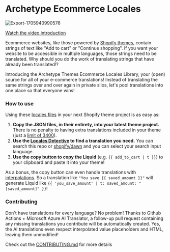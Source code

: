 # Archetype Ecommerce Locales

![Export-1705940990576](https://github.com/archetype-themes/locales/assets/4837696/4ad28bdd-6ea9-4a88-8ec8-18733a8b1486)

[Watch the video introduction](https://youtu.be/Q4Nx2KgUd0s)

Ecommerce websites, like those powered by [Shopify themes](https://shopify.dev/docs/themes), contain strings of text like "Add to cart" or "Continue shopping". If you want your website to be accessible in multiple languages, those strings need to be translated. Why should you do the work of translating strings that have already been translated!?

Introducing the Archetype Themes Ecommerce Locales Library, your (open) source for all of your e-commerce translations! Instead of translating the same strings over and over again in private silos, let's pool translations into one place so that everyone wins!

### How to use

Using these [locales files](https://shopify.dev/docs/themes/architecture/locales) in your next Shopify theme project is as easy as:

1. **Copy the JSON files, in their entirety, into your latest theme project.** There is no penalty to having extra translations included in your theme (just a [limit of 3400](https://shopify.dev/docs/themes/architecture/locales#requirements-and-limitations)).
2. **Use the [Locales Detective](https://archetype-themes.github.io/locales/) to find a translation you need.** You can search this repo or [shopify/dawn](https://github.com/Shopify/dawn) and you can select your search input language.
3. **Use the copy button to copy the Liquid** (e.g. `{{ add_to_cart | t }}`) to your clipboard and paste it into your theme!

As a bonus, the copy button can even handle translations with [interpolations](https://shopify.dev/docs/themes/architecture/locales/storefront-locale-files#interpolation). So a translation like `"You save {{ saved_amount }}"` will generate Liquid like `{{ 'you_save_amount' | t: saved_amount: "[saved_amount]" }}`! 

### Contributing

Don't have translations for every language? No problem! Thanks to Github Actions + Microsoft Azure AI Translator, a follow-up pull request containing any missing translations you contribute will be automatically created. Yes, the AI translations even respect interpolated value placeholders and HTML, leaving them unmodified!

Check out the [CONTRIBUTING.md](/CONTRIBUTING.md) for more details
